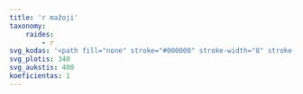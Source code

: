 ```yaml
---
title: 'r mažoji'
taxonomy:
    raides:
        - r
svg_kodas: '<path fill="none" stroke="#000000" stroke-width="8" stroke-linecap="round" stroke-linejoin="round" stroke-miterlimit="10" d="M108.2,233.3l32.3-48.7c0,0-0.7,48.7,47.1,0c-10.7,27-67.9,103.6-41,120.2c24.7,15.3,80.5-57.6,80.5-57.6"/>'
svg_plotis: 340
svg_aukstis: 400
koeficientas: 1
---
```



